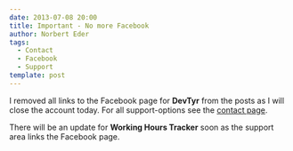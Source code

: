 ```yaml
---
date: 2013-07-08 20:00
title: Important - No more Facebook
author: Norbert Eder
tags: 
  - Contact
  - Facebook
  - Support
template: post
---
```


I removed all links to the Facebook page for **DevTyr** from the posts as I will close the account today. For all support-options see the [contact page](http://devtyr.com/contact.html "Contact DevTyr"). 

There will be an update for **Working Hours Tracker** soon as the support area links the Facebook page. 

